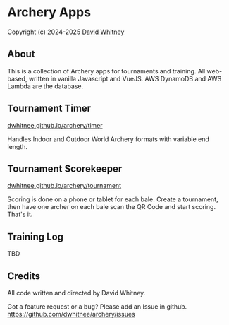 # Archery Apps
Copyright (c) 2024-2025 <a href="https://dwhitnee.github.io">David Whitney</a>

## About
This is a collection of Archery apps for tournaments and training. All
web-based, written in vanilla Javascript and VueJS. AWS DynamoDB and
AWS Lambda are the database.

## Tournament Timer
[dwhitnee.github.io/archery/timer](https://dwhitnee.github.io/archery/timer)

Handles Indoor and Outdoor World Archery formats with variable end length.

## Tournament Scorekeeper
[dwhitnee.github.io/archery/tournament](https://dwhitnee.github.io/archery/tournament)

Scoring is done on a phone or tablet for each bale.
Create a tournament, then have one archer on each bale scan the QR
Code and start scoring. That's it.

## Training Log
TBD

## Credits
All code written and directed by David Whitney.

Got a feature request or a bug?  Please add an Issue in github.
https://github.com/dwhitnee/archery/issues
